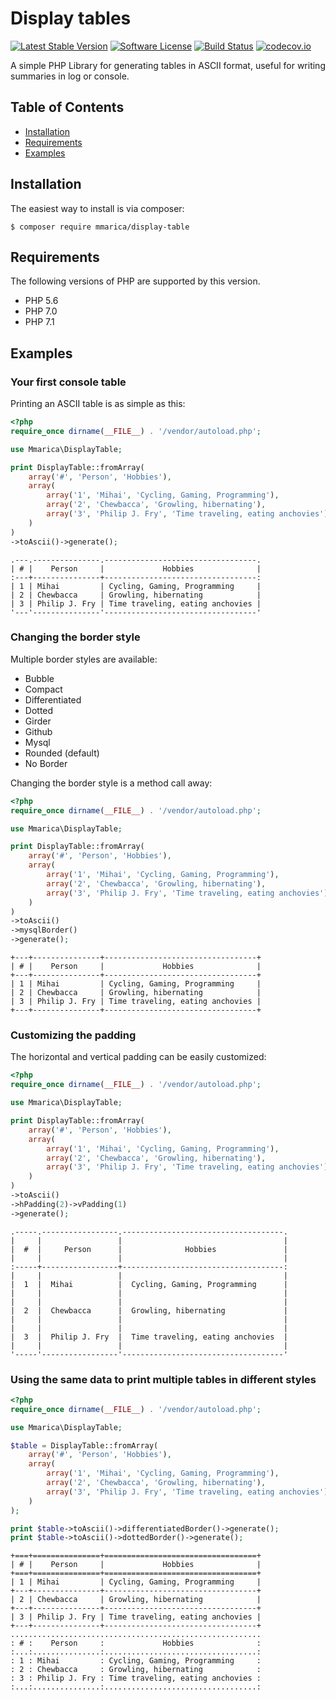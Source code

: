 # Display tables

[![Latest Stable Version](https://img.shields.io/packagist/v/mmarica/display-table.svg)](https://packagist.org/packages/mmarica/display-table)
[![Software License](https://img.shields.io/github/license/mmarica/php-display-table.svg)](LICENSE.md)
[![Build Status](https://img.shields.io/travis/mmarica/php-display-table.svg)](https://travis-ci.org/mmarica/php-display-table)
[![codecov.io](https://img.shields.io/codecov/c/github/mmarica/php-display-table.svg)](https://codecov.io/github/mmarica/php-display-table?branch=master)

A simple PHP Library for generating tables in ASCII format, useful for writing summaries in log or console.

## Table of Contents

+ [Installation](#installation)
+ [Requirements](#requirements)
+ [Examples](#examples)

## Installation

The easiest way to install is via composer:

```
$ composer require mmarica/display-table
```

## Requirements

The following versions of PHP are supported by this version.

+ PHP 5.6
+ PHP 7.0
+ PHP 7.1

## Examples

### Your first console table

Printing an ASCII table is as simple as this:

```php
<?php
require_once dirname(__FILE__) . '/vendor/autoload.php';

use Mmarica\DisplayTable;

print DisplayTable::fromArray(
    array('#', 'Person', 'Hobbies'),
    array(
        array('1', 'Mihai', 'Cycling, Gaming, Programming'),
        array('2', 'Chewbacca', 'Growling, hibernating'),
        array('3', 'Philip J. Fry', 'Time traveling, eating anchovies'),
    )
)
->toAscii()->generate();
```

```
.---.---------------.----------------------------------.
| # |    Person     |             Hobbies              |
:---+---------------+----------------------------------:
| 1 | Mihai         | Cycling, Gaming, Programming     |
| 2 | Chewbacca     | Growling, hibernating            |
| 3 | Philip J. Fry | Time traveling, eating anchovies |
'---'---------------'----------------------------------'
```

### Changing the border style

Multiple border styles are available:
+ Bubble
+ Compact
+ Differentiated
+ Dotted
+ Girder
+ Github
+ Mysql
+ Rounded (default)
+ No Border

Changing the border style is a method call away:
 
```php
<?php
require_once dirname(__FILE__) . '/vendor/autoload.php';

use Mmarica\DisplayTable;

print DisplayTable::fromArray(
    array('#', 'Person', 'Hobbies'),
    array(
        array('1', 'Mihai', 'Cycling, Gaming, Programming'),
        array('2', 'Chewbacca', 'Growling, hibernating'),
        array('3', 'Philip J. Fry', 'Time traveling, eating anchovies'),
    )
)
->toAscii()
->mysqlBorder()
->generate();
```

```
+---+---------------+----------------------------------+
| # |    Person     |             Hobbies              |
+---+---------------+----------------------------------+
| 1 | Mihai         | Cycling, Gaming, Programming     |
| 2 | Chewbacca     | Growling, hibernating            |
| 3 | Philip J. Fry | Time traveling, eating anchovies |
+---+---------------+----------------------------------+

```

### Customizing the padding

The horizontal and vertical padding can be easily customized:

```php
<?php
require_once dirname(__FILE__) . '/vendor/autoload.php';

use Mmarica\DisplayTable;

print DisplayTable::fromArray(
    array('#', 'Person', 'Hobbies'),
    array(
        array('1', 'Mihai', 'Cycling, Gaming, Programming'),
        array('2', 'Chewbacca', 'Growling, hibernating'),
        array('3', 'Philip J. Fry', 'Time traveling, eating anchovies'),
    )
)
->toAscii()
->hPadding(2)->vPadding(1)
->generate();
```

```
.-----.-----------------.------------------------------------.
|     |                 |                                    |
|  #  |     Person      |              Hobbies               |
|     |                 |                                    |
:-----+-----------------+------------------------------------:
|     |                 |                                    |
|  1  |  Mihai          |  Cycling, Gaming, Programming      |
|     |                 |                                    |
|     |                 |                                    |
|  2  |  Chewbacca      |  Growling, hibernating             |
|     |                 |                                    |
|     |                 |                                    |
|  3  |  Philip J. Fry  |  Time traveling, eating anchovies  |
|     |                 |                                    |
'-----'-----------------'------------------------------------'
```

### Using the same data to print multiple tables in different styles

```php
<?php
require_once dirname(__FILE__) . '/vendor/autoload.php';

use Mmarica\DisplayTable;

$table = DisplayTable::fromArray(
    array('#', 'Person', 'Hobbies'),
    array(
        array('1', 'Mihai', 'Cycling, Gaming, Programming'),
        array('2', 'Chewbacca', 'Growling, hibernating'),
        array('3', 'Philip J. Fry', 'Time traveling, eating anchovies'),
    )
);

print $table->toAscii()->differentiatedBorder()->generate();
print $table->toAscii()->dottedBorder()->generate();
```

```
+===+===============+==================================+
| # |    Person     |             Hobbies              |
+===+===============+==================================+
| 1 | Mihai         | Cycling, Gaming, Programming     |
+---+---------------+----------------------------------+
| 2 | Chewbacca     | Growling, hibernating            |
+---+---------------+----------------------------------+
| 3 | Philip J. Fry | Time traveling, eating anchovies |
+---+---------------+----------------------------------+
........................................................
: # :    Person     :             Hobbies              :
:...:...............:..................................:
: 1 : Mihai         : Cycling, Gaming, Programming     :
: 2 : Chewbacca     : Growling, hibernating            :
: 3 : Philip J. Fry : Time traveling, eating anchovies :
:...:...............:..................................:
```
